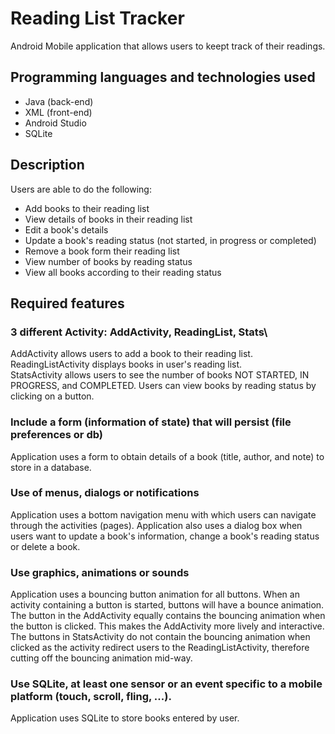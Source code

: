 # Reading List Tracker
Android Mobile application that allows users to keept track of their readings.
 
 ## Programming languages and technologies used
 - Java (back-end)
 - XML (front-end)
 - Android Studio
 - SQLite
 
 ## Description
 Users are able to do the following:
 - Add books to their reading list
 - View details of books in their reading list
 - Edit a book's details
 - Update a book's reading status (not started, in progress or completed)
 - Remove a book form their reading list
 - View number of books by reading status
 - View all books according to their reading status
 
## Required features
### 3 different Activity: AddActivity, ReadingList, Stats\
AddActivity allows users to add a book to their reading list.\
ReadingListActivity displays books in user's reading list.\
StatsActivity allows users to see the number of books NOT STARTED, IN PROGRESS, and COMPLETED. Users can view books by reading status by clicking on a button.

### Include a form (information of state) that will persist (file preferences or db)
Application uses a form to obtain details of a book (title, author, and note) to store in a database.

### Use of menus, dialogs or notifications
Application uses a bottom navigation menu with which users can navigate through the activities (pages).
Application also uses a dialog box when users want to update a book's information, change a book's reading status or delete a book.

### Use graphics, animations or sounds
Application uses a bouncing button animation for all buttons. When an activity containing a button is started, buttons will have a bounce animation. The button in the AddActivity equally contains the bouncing animation when the button is clicked. This makes the AddActivity more lively and interactive. The buttons in StatsActivity do not contain the bouncing animation when clicked as the activity redirect users to the ReadingListActivity, therefore cutting off the bouncing animation mid-way.

### Use SQLite, at least one sensor or an event specific to a mobile platform (touch, scroll, fling, ...).
Application uses SQLite to store books entered by user.



